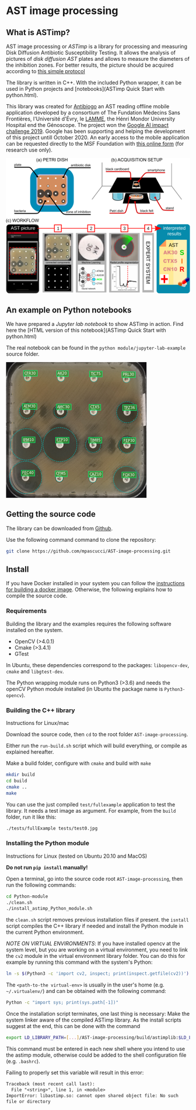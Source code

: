 # AST image processing

## What is ASTimp?

AST image processing or _ASTimp_ is a library for processing and measuring Disk Diffusion Antibiotic Susceptibility Testing.
It allows the analysis of pictures of _disk diffusion AST_ plates and allows to measure the diameters of the inhibition zones.
For better results, the picture should be acquired according to [this simple protocol](https://mpascucci.github.io/ASTapp-protocol/)

The library is written in C++. With the included Python wrapper, it can be used in Python projects and [notebooks](ASTimp Quick Start with python.html).

This library was created for [Antibiogo](https://fondation.msf.fr/projets/antibiogo) an AST reading offline mobile application developed by a consortium of The Fundation Médecins Sans Frontières, l'Université d'Évry, le [LAMME](http://www.math-evry.cnrs.fr/doku.php), the Hénri Mondor University Hospital end the Génoscope. The project won the [Google AI impact challenge 2019](https://www.blog.google/outreach-initiatives/google-org/ai-impact-challenge-grantees/). Google has been supporting and helping the development of this project untill October 2020.
An early access to the mobile application can be requested directly to the MSF Foundation with [this online form](https://form.typeform.com/to/qEGVBzbu) (for research use only).

![AST picture and analysis rseults](images/figure_main.png)

## An example on Python notebooks

We have prepared a _Jupyter lab notebook_ to show ASTimp in action.
Find here the [HTML version of this notebook](ASTimp Quick Start with python.html)

The real notebook can be found in the `python module/jupyter-lab-example` source folder.

![AST picture and analysis rseults](images/AST_analysis.png)

## Getting the source code

The library can be downloaded from [Github](https://github.com/mpascucci/AST-image-processing).

Use the following command command to clone the repository:
```sh
git clone https://github.com/mpascucci/AST-image-processing.git
```

## Install

If you have Docker installed in your system you can follow the [instructions for building a docker image](https://github.com/mpascucci/AST-image-processing/docker). Otherwise, the following explains how to compile the source code.

### Requirements
Building the library and the examples requires the following software installed on the system.
- OpenCV (>4.0.1)
- Cmake (>3.4.1)
- GTest

In Ubuntu, these dependencies correspond to the packages: `libopencv-dev`, `cmake` and `libgtest-dev`.

The Python wrapping module runs on Python3 (>3.6) and needs the openCV Python module installed (in Ubuntu the package name is `Python3-opencv`).

### Building the C++ library
Instructions for Linux/mac

Download the source code, then `cd` to the root folder `AST-image-processing`.

Either run the `run-build.sh` script which will build everything, or compile as explained hereafter.

Make a build folder, configure with `cmake` and build with `make`
```sh
mkdir build
cd build
cmake ..
make
```

You can use the just compiled `test/fullexample` application to test the library. It needs a test image as argument. For example, from the `build` folder, run it like this:
```sh
./tests/fullExample tests/test0.jpg
```

### Installing the Python module
Instructions for Linux (tested on Ubuntu 20.10 and MacOS)

**Do not run `pip install` manually!**

Open a terminal, go into the source code root `AST-image-processing`, then run the following commands:
```sh
cd Python-module
./clean.sh
./install_astimp_Python_module.sh
```

the `clean.sh` script removes previous installation files if present.
the `isntall` script compiles the C++ library if needed and install the Python module in the current Python environment.

*NOTE ON VIRTUAL ENVIRONMENTS*: If you have installed opencv at the system level, but you are working on a virtual environment, you need to link the `cv2` module in the virtual environment library folder.
You can do this for example by running this command with the system's Python:
```sh
ln -s $(Python3 -c 'import cv2, inspect; print(inspect.getfile(cv2))') <path-to-the virtual-env>/lib/Python3.8/site-packages/
```
The `<path-to-the virtual-env>` is usually in the user's home (e.g. `~/.virtualenv/`) and can be obtained with the following command:
```sh
Python -c "import sys; print(sys.path[-1])"
```

Once the installation script terminates, one last thing is necessary: Make the system linker aware of the compiled ASTimp library. As the install scripts suggest at the end, this can be done with the command
```sh
export LD_LIBRARY_PATH=[...]/AST-image-processing/build/astimplib:$LD_LIBRARY_PATH
```

This command must be entered in each new shell where you intend to use the astimp module, otherwise could be added to the shell configuration file (e.g. `.bashrc`).

Failing to properly set this variable will result in this error:
```
Traceback (most recent call last):
  File "<string>", line 1, in <module>
ImportError: libastimp.so: cannot open shared object file: No such file or directory
```
